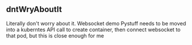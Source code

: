 dntWryAboutIt
---------


Literally don't worry about it. Websocket demo
Pystuff needs to be moved into a kuberntes API call to create container, then connect websocket to that pod, but this is close enough for me

